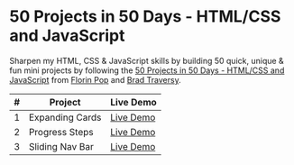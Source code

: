# 50 Projects in 50 Days - HTML/CSS and JavaScript

Sharpen my HTML, CSS & JavaScript skills by building 50 quick, unique & fun mini projects by following the [50 Projects in 50 Days - HTML/CSS and JavaScript](https://www.udemy.com/course/50-projects-50-days/) from [Florin Pop](https://twitter.com/florinpop1705) and [Brad Traversy](https://twitter.com/traversymedia).

| #   | Project         | Live Demo                               |
| --- | --------------- | --------------------------------------- |
| 1   | Expanding Cards | [Live Demo](Expanding-Cards/index.html) |
| 2   | Progress Steps  | [Live Demo](progress-bar.html)          |
| 3   | Sliding Nav Bar | [Live Demo](sliding-nav-bar/index.html) |
